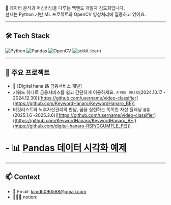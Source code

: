 🎯 데이터 분석과 머신러닝을 다루는 백엔드 개발자 김도희입니다.  
현재는 Python 기반 ML 프로젝트와 OpenCV 영상처리에 집중하고 있어요.

---

## 🛠 Tech Stack
![Python](https://img.shields.io/badge/Python-3776AB?style=for-the-badge&logo=python&logoColor=white)
![Pandas](https://img.shields.io/badge/Pandas-150458?style=for-the-badge&logo=pandas&logoColor=white)
![OpenCV](https://img.shields.io/badge/OpenCV-5C3EE8?style=for-the-badge&logo=opencv&logoColor=white)
![scikit-learn](https://img.shields.io/badge/scikit--learn-F7931E?style=for-the-badge&logo=scikit-learn&logoColor=white)

---

## 🔗 주요 프로젝트
- 🎥 [Digital hana 路 금융서비스 개발]
-   키워드 하나로 금융서비스를 쉽고 간단하게 이용하세요. `키워드 하나로`(2024.10.17 - 2024.12.30)([https://github.com/username/video-classifier](https://github.com/KeywordHanaro/KeywordHanaro_BE))
-   버킷리스트와 노후자산관리의 만남, 꿈을 실현하는 똑똑한 자산 플래닝 `꿈틀`(2025.1.6 -2025.2.6)([https://github.com/username/video-classifier]([https://github.com/KeywordHanaro/KeywordHanaro_BE])(https://github.com/digital-hanaro-RSP/GGUMTLE_FE)))
# - 📊 [Pandas 데이터 시각화 예제](https://github.com/username/pandas-viz)

---

## 📫 Context
- 📧 Email: kimdh090588@gmail.com
- 🧑🏾‍💻 notion: 


<!--
**DOEABLE/DOEABLE** is a ✨ _special_ ✨ repository because its `README.md` (this file) appears on your GitHub profile.

Here are some ideas to get you started:

- 🔭 I’m currently working on ...
- 🌱 I’m currently learning ...
- 👯 I’m looking to collaborate on ...
- 🤔 I’m looking for help with ...
- 💬 Ask me about ...
- 📫 How to reach me: ...
- 😄 Pronouns: ...
- ⚡ Fun fact: ...
-->
